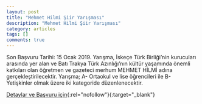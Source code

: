 ```yaml
---
layout: post
title: "Mehmet Hilmi Şiir Yarışması"
description: "Mehmet Hilmi Şiir Yarışması"
category: articles
tags: []
comments: true
---
```


Son Başvuru Tarihi: 15 Ocak 2019.
Yarışma, İskeçe Türk Birliği’nin kurucuları arasında yer alan ve Batı Trakya Türk Azınlığı’nın kültür yaşamında önemli katkıları olan öğretmen ve gazeteci merhum MEHMET HİLMİ adına gerçekleştirilecektir. Yarışma; A- Ortaokul ve lise öğrencileri ile B- Yetişkinler olmak üzere iki kategoride düzenlenecektir.

[Detaylar ve Başvuru için](https://www.burasibatitrakya.com/haberler/24651-iske%C3%A7e-t%C3%BCrk-birli%C4%9Fi-nden-%C5%9Fiir-yar%C4%B1%C5%9Fmas%C4%B1.html?utm_source=edebiyatyarismalari.com&utm_medium=affiliate&utm_campaign=cpc){:rel="nofollow"}{:target="_blank"}